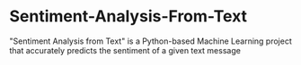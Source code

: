 # Sentiment-Analysis-From-Text
"Sentiment Analysis from Text" is a Python-based Machine Learning project that accurately predicts the sentiment of a given text message
